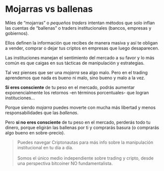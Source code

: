 # Mojarras vs ballenas

Miles de “mojarras” o _pequeños traders_ intentan métodos que solo inflan las cuentas de “ballenas” o traders institucionales (bancos, empresas y gobiernos).

Ellos definen la información que recibes de manera masiva y así te obligan a vender, comprar o dejar tus criptos en empresas que luego desaparecen.

Las instituciones manejan el sentimiento del mercado a su favor y lo más común es que caigas en sus tácticas de manipulación y estrategias.

Tal vez pienses que ser una _mojarra_ sea algo malo. Pero en el trading aprendemos que nada es bueno ni malo, sino bueno y malo a la vez.

**Si eres consciente** de tu peso en el mercado, podrás aumentar exponencialmente los retornos -en términos porcentuales- que logran instituciones...

Porque siendo _mojarra_ puedes moverte con mucha más libertad y menos responsabilidades que las _ballenas_.

Pero **si no eres consciente** de tu peso en el mercado, perderás todo tu dinero, porque eligirán las ballenas por ti y comprarás basura (o comprarás algo bueno en sobre-precio).

> Puedes navegar Criptonautas para más info sobre la manipulación institucional en tu día a día.\
> \
> Somos el único medio independiente sobre trading y cripto, desde una perspectiva bitcoiner NO fundamentalista.
